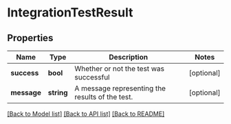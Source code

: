 # IntegrationTestResult

## Properties
Name | Type | Description | Notes
------------ | ------------- | ------------- | -------------
**success** | **bool** | Whether or not the test was successful | [optional] 
**message** | **string** | A message representing the results of the test. | [optional] 

[[Back to Model list]](../README.md#documentation-for-models) [[Back to API list]](../README.md#documentation-for-api-endpoints) [[Back to README]](../README.md)


